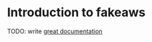 # Introduction to fakeaws

TODO: write [great documentation](http://jacobian.org/writing/what-to-write/)
